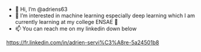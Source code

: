 - 👋 Hi, I’m @adriens63
- 👀 I’m interested in machine learning especially deep learning which I am currently learning at my college ENSAE 🌱 
- 📫 You can reach me on my linkedin down below 

https://fr.linkedin.com/in/adrien-servi%C3%A8re-5a24501b8

<!---
adriens63/adriens63 is a ✨ special ✨ repository because its `README.md` (this file) appears on your GitHub profile.
You can click the Preview link to take a look at your changes.
--->
